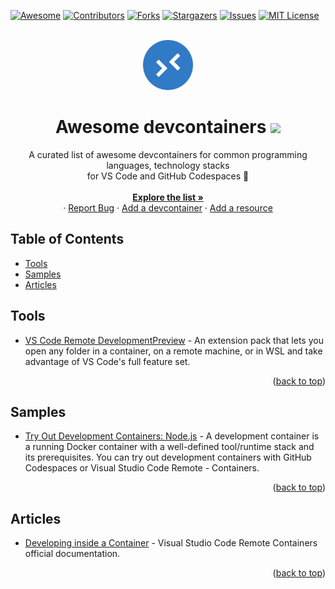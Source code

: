 <div id="top"></div>

[![Awesome][awesome-shield]][awesome-url]
[![Contributors][contributors-shield]][contributors-url]
[![Forks][forks-shield]][forks-url]
[![Stargazers][stars-shield]][stars-url]
[![Issues][issues-shield]][issues-url]
[![MIT License][license-shield]][license-url]

<br />
<div align="center">
  <a href="https://github.com/manekinekko/awesome-devcontainers">
    <img src="images/logo.png" alt="Logo" width="80" height="80">
  </a>

  <h1 align="center">Awesome devcontainers <a href="https://awesome.re" target="__blank"><img src="https://awesome.re/badge-flat2.svg"/></a> </h1>

  <p align="center">
    A curated list of awesome devcontainers for common programming languages, technology stacks <br />for VS Code and GitHub Codespaces 🚀
    <br />
    <br />
    <a href="https://github.com/manekinekko/awesome-devcontainers"><strong>Explore the list »</strong></a>
    <br />
    ·
    <a href="https://github.com/manekinekko/awesome-devcontainers/issues">Report Bug</a>
    ·
    <a href="https://github.com/manekinekko/awesome-devcontainers/issues">Add a devcontainer</a>
    ·
    <a href="https://github.com/manekinekko/awesome-devcontainers/issues">Add a resource</a>
  </p>
</div>


## Table of Contents

<!--lint disable awesome-list-item-->
- [Tools](#tools)
- [Samples](#samples)
- [Articles](#articles)

## Tools

- [VS Code Remote DevelopmentPreview](https://marketplace.visualstudio.com/items?itemName=ms-vscode-remote.vscode-remote-extensionpack) - An extension pack that lets you open any folder in a container, on a remote machine, or in WSL and take advantage of VS Code's full feature set.

<p align="right">(<a href="#top">back to top</a>)</p>

## Samples

- [Try Out Development Containers: Node.js](https://github.com/microsoft/vscode-remote-try-node) - A development container is a running Docker container with a well-defined tool/runtime stack and its prerequisites. You can try out development containers with GitHub Codespaces or Visual Studio Code Remote - Containers.

<p align="right">(<a href="#top">back to top</a>)</p>


## Articles

- [Developing inside a Container](https://code.visualstudio.com/docs/remote/containers) - Visual Studio Code Remote Containers official documentation.

<p align="right">(<a href="#top">back to top</a>)</p>


[awesome-shield]: https://awesome.re/badge-flat2.svg
[awesome-url]: https://awesome.re
[contributors-shield]: https://img.shields.io/github/contributors/manekinekko/awesome-devcontainers.svg?style=flat-square
[contributors-url]: https://github.com/manekinekko/awesome-devcontainers/graphs/contributors
[forks-shield]: https://img.shields.io/github/forks/manekinekko/awesome-devcontainers.svg?style=flat-square
[forks-url]: https://github.com/manekinekko/awesome-devcontainers/network/members
[stars-shield]: https://img.shields.io/github/stars/manekinekko/awesome-devcontainers.svg?style=flat-square
[stars-url]: https://github.com/manekinekko/awesome-devcontainers/stargazers
[issues-shield]: https://img.shields.io/github/issues/manekinekko/awesome-devcontainers.svg?style=flat-square
[issues-url]: https://github.com/othneildrew/manekinekko/awesome-devcontainers/issues
[license-shield]: https://img.shields.io/github/license/manekinekko/awesome-devcontainers.svg?style=flat-square
[license-url]: https://github.com/manekinekko/awesome-devcontainers/blob/main/LICENSE
